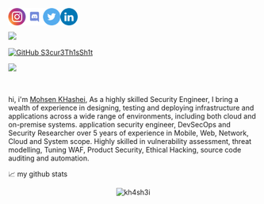 
<a href="https://www.instagram.com/kh4sh3i/">
  <img align="left" alt="khashei's Instagram" width="35px" src="https://raw.githubusercontent.com/kh4sh3i/kh4sh3i/main/Instagram.svg" />
</a>
<a href="https://discord.gg/6qcgrS8JzS">
  <img align="left" alt="kh4sh3i's Discord" width="35px" src="https://raw.githubusercontent.com/kh4sh3i/kh4sh3i/main/Discord.svg" />
</a>
<a href="https://twitter.com/kh4sh3i_">
  <img align="left" alt="mohsen khashei | Twitter" width="35px" src="https://raw.githubusercontent.com/kh4sh3i/kh4sh3i/main/Twitter.svg" />
</a>
<a href="https://www.linkedin.com/in/kh4sh3i/">
  <img align="left" alt="kh4sh3i's LinkedIN" width="35px" src="https://raw.githubusercontent.com/kh4sh3i/kh4sh3i/main/LinkedIN.svg" />
</a>

<br /><br />
<a href="https://twitter.com/kh4sh3i_">
    <img  src="https://img.shields.io/twitter/follow/kh4sh3i_?style=social">
</a>


[![GitHub S3cur3Th1sSh1t](https://img.shields.io/github/followers/kh4sh3i?label=follow%20github&style=flat-square)](https://github.com/kh4sh3i)

![](https://visitor-badge.glitch.me/badge?page_id=kh4sh3i)

  
<br />

hi, i'm [Mohsen KHashei](https://kh4sh3i.ir/), As a highly skilled Security Engineer, I bring a wealth of experience in designing, testing and deploying infrastructure and applications across a wide range of environments, including both cloud and on-premise systems. application security engineer, DevSecOps and Security Researcher over 5 years of experience in Mobile, Web, Network, Cloud and System scope. Highly skilled in vulnerability assessment, threat modelling, Tuning WAF, Product Security, Ethical Hacking, source code auditing and automation.





📈 my github stats

<p align="center"> <img src="https://github-readme-stats.vercel.app/api?username=kh4sh3i&show_icons=true&theme=gotham" alt="kh4sh3i" />




